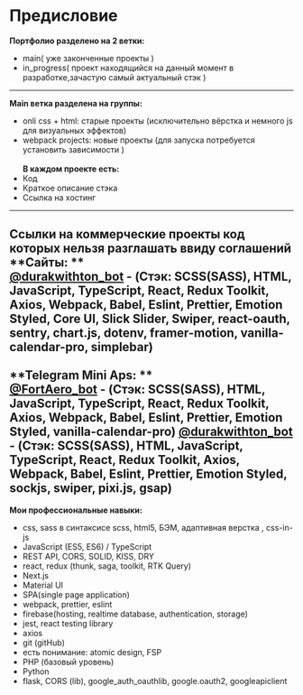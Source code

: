 # Предисловие
**Портфолио разделено на 2 ветки:**
<br>
- main( уже законченные проекты )
- in_progress( проект находящийся на данный момент в разработке,зачастую самый актуальный стэк )
---
**Main ветка разделена на группы:**
<br>  
- onli css + html: старые проекты (исключительно вёрстка и немного js для визуальных эффектов)
- webpack projects: новые проекты (для запуска потребуется установить зависимости ) 
<br><br>
**В каждом проекте есть:**
- Код
- Краткое описание стэка
- Ссылка на хостинг
---
**Ссылки на коммерческие проекты код которых нельзя разглашать ввиду соглашений**
<br>
**Сайты: **
<br>
[@durakwithton_bot](https://t.me/durakwithton_bot) - (Стэк: SCSS(SASS), HTML, JavaScript, TypeScript, React, Redux Toolkit, Axios, Webpack, Babel, Eslint, Prettier, Emotion Styled, Core UI, Slick Slider, Swiper, react-oauth, sentry, chart.js, dotenv, framer-motion, vanilla-calendar-pro, simplebar)
<br><br>
**Telegram Mini Aps: **
<br>
[@FortAero_bot](https://t.me/FortAero_bot) - (Стэк: SCSS(SASS), HTML, JavaScript, TypeScript, React, Redux Toolkit, Axios, Webpack, Babel, Eslint, Prettier, Emotion Styled, vanilla-calendar-pro)
[@durakwithton_bot](https://t.me/durakwithton_bot) - (Стэк: SCSS(SASS), HTML, JavaScript, TypeScript, React, Redux Toolkit, Axios, Webpack, Babel, Eslint, Prettier, Emotion Styled, sockjs, swiper, pixi.js, gsap)
---
**Мои профессиональные навыки:**
- css, sass в синтаксисе scss, html5, БЭМ, адаптивная верстка , css-in-js
- JavaScript (ES5, ES6) / TypeScript
- REST API, CORS, SOLID, KISS, DRY
- react, redux (thunk, saga, toolkit, RTK Query)
- Next.js
- Material UI
- SPA(single page application)
- webpack, prettier, eslint
- firebase(hosting, realtime database, authentication, storage)
- jest, react testing library
- axios
- git (gitHub)
- есть понимание: atomic design, FSP
- PHP (базовый уровень)
- Python
- flask, CORS (lib), google_auth_oauthlib, google.oauth2, googleapiclient
